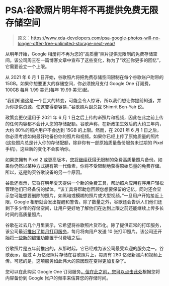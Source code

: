 # PSA:谷歌照片明年将不再提供免费无限存储空间

> 原文：<https://www.xda-developers.com/psa-google-photos-will-no-longer-offer-free-unlimited-storage-next-year/>

从明年开始，Google 相册将不再为您的“高质量”照片提供无限制的免费存储空间。该公司周三在一篇博客文章中宣布了这些变化，称为了“欢迎你更多的回忆”，它需要设立一个上限。

从 2021 年 6 月 1 日开始，谷歌照片将把免费存储空间限制在每个谷歌账户附带的 15GB。如果你想要更大的存储空间，你必须按月支付 Google One 订阅费，100GB 每月 1.99 美元(每年 19.99 美元)起。

“我们知道这是一个巨大的转变，可能会令人惊讶，所以我们想让你提前知道，并为你提供资源，使这变得更容易，”谷歌照片副总裁 Shimrit Ben-Yair 说。

政策变更仅适用于 2021 年 6 月 1 日之后上传的*新*照片和视频，因此在此之前上传的任何内容都不会计入您的存储配额。谷歌声称，在新政策生效后的大约三年内，大约 80%的照片用户不会达到 15GB 的上限。然而，在 2021 年 6 月 1 日之后，你必须考虑如何最好地备份你的照片和视频。如果你已经上传了原始质量的照片(这些照片总是计入你的存储配额，除非你有一部原始质量备份服务未过期的 Pixel 手机)，这些新的变化不会影响你。

如果您拥有 Pixel 2 或更高版本，[您将继续获得](https://support.google.com/photos/answer/6220791?co=GENIE.Platform%3DAndroid&oco=1#storage)无限制的免费高质量照片备份。如果你仍然以某种方式拥有第一代像素，你将不受限制地获得原始质量的免费存储。所以，这是购买谷歌设备的另一个原因。

谷歌还表示，它将在明年夏天提供一个新的免费工具，帮助照片应用程序用户轻松管理他们已经备份的媒体。“该工具将帮助您回顾您想要保留的记忆，同时还会显示您可能想要删除的照片，如黑暗或模糊的照片或大型视频。”一旦用户开始接近上限，Google 相册就会发出提醒和警告。除了数量之外，谷歌还会告诉人们他们还剩下多少年的存储空间，让用户更好地了解他们在达到上限之前还能继续上传多长时间的高质量照片。

谷歌在过去几个月里表示，它希望将谷歌照片货币化。除了提供正常的打印服务，该公司最近[推出了每月打印服务](https://www.xda-developers.com/google-photos-premium-print-series-subscription/)，每月将向用户发送 10 张打印照片。该公司还开始[将一些新的编辑功能](https://www.xda-developers.com/google-photos-tests-locking-color-pop-behind-a-google-one-paywall/)置于付费墙之后。

谷歌照片是五年前推出的，从那时起，它已经成为该公司最受欢迎的服务之一。谷歌表示，超过 4 万亿张照片存储在谷歌照片上，每周有 280 亿张新照片和视频上传。可悲的是，这项服务如此伟大的原因现在变得更加复杂了。

您可以在此购买 Google One 订阅服务[，但在此之前，您可以点击](https://one.google.com/about)[此处](https://photos.google.com/storage)根据您将内容备份到 Google 帐户的频率来估算您的存储时间。